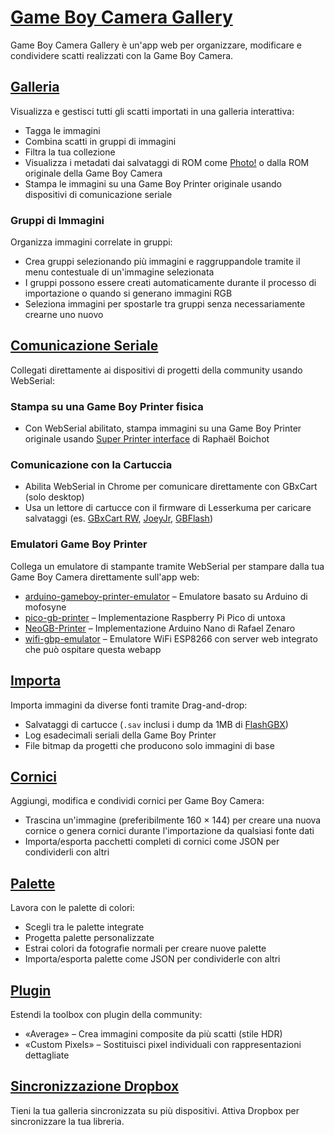 # [Game Boy Camera Gallery](https://github.com/HerrZatacke/gb-printer-web)

Game Boy Camera Gallery è un'app web per organizzare, modificare e condividere scatti realizzati con la Game Boy Camera.

## [Galleria](/gallery)
Visualizza e gestisci tutti gli scatti importati in una galleria interattiva:
- Tagga le immagini
- Combina scatti in gruppi di immagini
- Filtra la tua collezione
- Visualizza i metadati dai salvataggi di ROM come [Photo!](https://github.com/untoxa/gb-photo) o dalla ROM originale della Game Boy Camera
- Stampa le immagini su una Game Boy Printer originale usando dispositivi di comunicazione seriale

### Gruppi di Immagini
Organizza immagini correlate in gruppi:
- Crea gruppi selezionando più immagini e raggruppandole tramite il menu contestuale di un'immagine selezionata
- I gruppi possono essere creati automaticamente durante il processo di importazione o quando si generano immagini RGB
- Seleziona immagini per spostarle tra gruppi senza necessariamente crearne uno nuovo

## [Comunicazione Seriale](/webusb)
Collegati direttamente ai dispositivi di progetti della community usando WebSerial:

### Stampa su una Game Boy Printer fisica
- Con WebSerial abilitato, stampa immagini su una Game Boy Printer originale usando [Super Printer interface](https://github.com/Raphael-Boichot/Yet-another-PC-to-Game-Boy-Printer-interface/) di Raphaël Boichot

### Comunicazione con la Cartuccia
- Abilita WebSerial in Chrome per comunicare direttamente con GBxCart (solo desktop)
- Usa un lettore di cartucce con il firmware di Lesserkuma per caricare salvataggi (es. [GBxCart RW](https://www.gbxcart.com/), [JoeyJr](https://bennvenn.myshopify.com/products/usb-gb-c-cart-dumper-the-joey-jr), [GBFlash](https://github.com/simonkwng/GBFlash))

### Emulatori Game Boy Printer
Collega un emulatore di stampante tramite WebSerial per stampare dalla tua Game Boy Camera direttamente sull'app web:
- [arduino-gameboy-printer-emulator](https://github.com/mofosyne/arduino-gameboy-printer-emulator) – Emulatore basato su Arduino di mofosyne
- [pico-gb-printer](https://github.com/untoxa/pico-gb-printer/) – Implementazione Raspberry Pi Pico di untoxa
- [NeoGB-Printer](https://github.com/zenaror/NeoGB-Printer) – Implementazione Arduino Nano di Rafael Zenaro
- [wifi-gbp-emulator](https://github.com/HerrZatacke/wifi-gbp-emulator) – Emulatore WiFi ESP8266 con server web integrato che può ospitare questa webapp

## [Importa](/import)
Importa immagini da diverse fonti tramite Drag-and-drop:
- Salvataggi di cartucce (`.sav` inclusi i dump da 1MB di [FlashGBX](https://github.com/lesserkuma/FlashGBX))
- Log esadecimali seriali della Game Boy Printer
- File bitmap da progetti che producono solo immagini di base

## [Cornici](/frames)
Aggiungi, modifica e condividi cornici per Game Boy Camera:
- Trascina un'immagine (preferibilmente 160 × 144) per creare una nuova cornice o genera cornici durante l'importazione da qualsiasi fonte dati
- Importa/esporta pacchetti completi di cornici come JSON per condividerli con altri

## [Palette](/palettes)
Lavora con le palette di colori:
- Scegli tra le palette integrate
- Progetta palette personalizzate
- Estrai colori da fotografie normali per creare nuove palette
- Importa/esporta palette come JSON per condividerle con altri

## [Plugin](/settings/plugins)
Estendi la toolbox con plugin della community:
- «Average» – Crea immagini composite da più scatti (stile HDR)
- «Custom Pixels» – Sostituisci pixel individuali con rappresentazioni dettagliate

## [Sincronizzazione Dropbox](/settings/dropbox)
Tieni la tua galleria sincronizzata su più dispositivi. Attiva Dropbox per sincronizzare la tua libreria.
